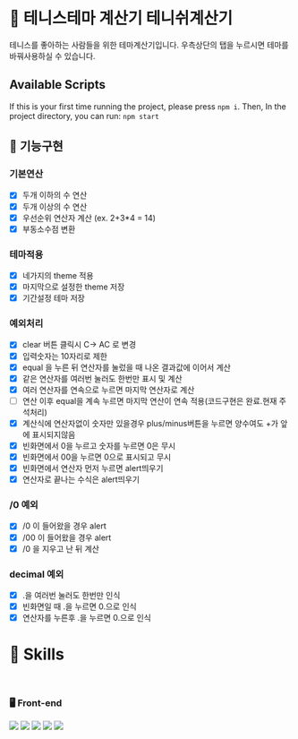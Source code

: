 # 🧮 테니스테마 계산기 테니쉬계산기

테니스를 좋아하는 사람들을 위한 테마계산기입니다.
우측상단의 탭을 누르시면 테마를 바꿔사용하실 수 있습니다.

## Available Scripts

If this is your first time running the project, please press `npm i`.
Then, In the project directory, you can run: `npm start`

## 🚧 기능구현
### 기본연산
- [x] 두개 이하의 수 연산
- [x] 두개 이상의 수 연산
- [x] 우선순위 연산자 계산 (ex. 2+3*4 = 14)
- [x] 부동소수점 변환

### 테마적용
- [x] 네가지의 theme 적용
- [x] 마지막으로 설정한 theme 저장
- [x] 기간설정 테마 저장

### 예외처리
- [x] clear 버튼 클릭시 C-> AC 로 변경
- [x] 입력숫자는 10자리로 제한
- [x] equal 을 누른 뒤 연산자를 눌렀을 때 나온 결과값에 이어서 계산
- [x] 같은 연산자를 여러번 눌러도 한번만 표시 및 계산
- [x] 여러 연산자를 연속으로 누르면 마지막 연산자로 계산
- [ ] 연산 이후 equal을 계속 누르면 마지막 연산이 연속 적용(코드구현은 완료.현재 주석처리)
- [x] 계산식에 연산자없이 숫자만 있을경우 plus/minus버튼을 누르면 양수여도 +가 앞에 표시되지않음
- [x] 빈화면에서 0을 누르고 숫자를 누르면 0은 무시
- [x] 빈화면에서 00을 누르면 0으로 표시되고 무시
- [x] 빈화면에서 연산자 먼저 누르면 alert띄우기
- [x] 연산자로 끝나는 수식은 alert띄우기
### /0 예외
- [x] /0 이 들어왔을 경우 alert
- [x] /00 이 들어왔을 경우 alert
- [x] /0 을 지우고 난 뒤 계산
### decimal 예외
- [x] .을 여러번 눌러도 한번만 인식
- [x] 빈화면일 때 .을 누르면 0.으로 인식
- [x] 연산자를 누른후 .을 누르면 0.으로 인식

# 🔎 Skills

<br />

### 🖥 Front-end
<img src="http://img.shields.io/badge/JavaScript-F7DF1E?style=for-the-badge&logo=javascript&logoColor=000"> <img src="https://img.shields.io/badge/html5-E34F26?style=for-the-badge&logo=html5&logoColor=white"> <img src="http://img.shields.io/badge/CSS3-1572B6?style=for-the-badge&logo=css3"> <img src="https://img.shields.io/badge/react-61DAFB?style=for-the-badge&logo=react&logoColor=black"> <img src="https://img.shields.io/badge/styled_components-DB7093?style=for-the-badge&logo=styledcomponents&logoColor=white">